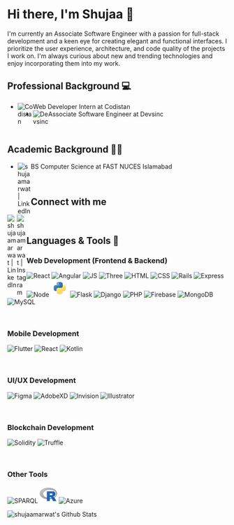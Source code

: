 # Hi there, I'm Shujaa 👋

I'm currently an Associate Software Engineer with a passion for full-stack development and a keen eye for creating elegant and functional interfaces. I prioritize the user experience, architecture, and code quality of the projects I work on. I'm always curious about new and trending technologies and enjoy incorporating them into my work.

## Professional Background 💻

- <img align="left" alt="Codistan" width="35px" src="https://user-images.githubusercontent.com/56261790/182029815-88ca9dbd-60c1-451a-a725-7c3e6baab0a2.png"/> Web Developer Intern at Codistan
- <img align="left" alt="Devsinc" width="35px" src="https://user-images.githubusercontent.com/56261790/230332511-9f340958-ab4a-4f07-b258-bbff3ff97d4b.jpeg"/> Associate Software Engineer at Devsinc

<br />

## Academic Background 👨‍🎓
- <img align="left" alt="shujaamarwat | LinkedIn" width="30px" src="https://upload.wikimedia.org/wikipedia/en/e/e4/National_University_of_Computer_and_Emerging_Sciences_logo.png" /> BS Computer Science at FAST NUCES Islamabad

<br />

## Connect with me

[<img align="left" alt="shujaamarwat | LinkedIn" width="22px" src="https://upload.wikimedia.org/wikipedia/commons/thumb/c/ca/LinkedIn_logo_initials.png/600px-LinkedIn_logo_initials.png" />][linkedin]
[<img align="left" alt="shujaamarwat | Instagram" width="22px" src="https://upload.wikimedia.org/wikipedia/commons/thumb/9/96/Instagram.svg/640px-Instagram.svg.png" />][instagram]

<br />

## Languages & Tools 🚀

### Web Development (Frontend & Backend)
<p align=left>
<img alt="React" height="40px" src="https://upload.wikimedia.org/wikipedia/commons/thumb/a/a7/React-icon.svg/1280px-React-icon.svg.png" />
<img alt="Angular" height="40px" src="https://upload.wikimedia.org/wikipedia/commons/thumb/c/cf/Angular_full_color_logo.svg/2048px-Angular_full_color_logo.svg.png" />
<img alt="JS" height="40px" src="https://upload.wikimedia.org/wikipedia/commons/6/6a/JavaScript-logo.png" />
<img alt="Three" height="40px" src="https://user-images.githubusercontent.com/56261790/230341342-251f0ac6-aa70-4cbd-ac95-83e5b4e35f69.png" />
<img alt="HTML" height="40px" src="https://upload.wikimedia.org/wikipedia/commons/thumb/6/61/HTML5_logo_and_wordmark.svg/1200px-HTML5_logo_and_wordmark.svg.png" />
<img alt="CSS" height="40px" src="https://upload.wikimedia.org/wikipedia/commons/thumb/d/d5/CSS3_logo_and_wordmark.svg/1200px-CSS3_logo_and_wordmark.svg.png" />
<img alt="Rails" height="40px" src="https://user-images.githubusercontent.com/56261790/230338990-92b0cfd5-3414-4bd9-82f3-899dff9b30de.png" />
<img alt="Express" height="40px" src="https://upload.wikimedia.org/wikipedia/commons/6/64/Expressjs.png" />
<img alt="Node" height="40px" src="https://upload.wikimedia.org/wikipedia/commons/thumb/7/7e/Node.js_logo_2015.svg/1200px-Node.js_logo_2015.svg.png" />
<img alt="Python" height="40px" src="https://raw.githubusercontent.com/github/explore/80688e429a7d4ef2fca1e82350fe8e3517d3494d/topics/python/python.png" />
<img alt="Flask" height="40px" src="https://upload.wikimedia.org/wikipedia/commons/thumb/3/3c/Flask_logo.svg/1200px-Flask_logo.svg.png" />
<img alt="Django" height="40px" src="https://automationpanda.files.wordpress.com/2017/09/django-logo-negative.png" />
<img alt="PHP" height="40px" src="https://upload.wikimedia.org/wikipedia/commons/thumb/2/27/PHP-logo.svg/1200px-PHP-logo.svg.png" />
<img alt="Firebase" height="40px" src="https://upload.wikimedia.org/wikipedia/commons/thumb/3/37/Firebase_Logo.svg/290px-Firebase_Logo.svg.png" />
<img alt="MongoDB" height="40px" src="https://upload.wikimedia.org/wikipedia/commons/9/93/MongoDB_Logo.svg" />
<img alt="MySQL" height="40px" src="https://upload.wikimedia.org/wikipedia/labs/8/8e/Mysql_logo.png" />
</p>

<br />

### Mobile Development
<p align="left">
  <img alt="Flutter" height="40px" src="https://upload.wikimedia.org/wikipedia/commons/4/44/Google-flutter-logo.svg" />
  <img alt="React" height="40px" src="https://upload.wikimedia.org/wikipedia/commons/thumb/a/a7/React-icon.svg/1280px-React-icon.svg.png" />
  <img alt="Kotlin" height="40px" src="https://upload.wikimedia.org/wikipedia/commons/thumb/0/06/Kotlin_Icon.svg/1200px-Kotlin_Icon.svg.png" />
</p>

<br />

### UI/UX Development
<p align="left">
  <img alt="Figma" height="40px" src="https://upload.wikimedia.org/wikipedia/commons/thumb/3/33/Figma-logo.svg/1200px-Figma-logo.svg.png" />
  <img alt="AdobeXD" height="40px" src="https://upload.wikimedia.org/wikipedia/commons/thumb/c/c2/Adobe_XD_CC_icon.svg/1200px-Adobe_XD_CC_icon.svg.png" />
  <img alt="Invision" height="40px" src="https://cdn.worldvectorlogo.com/logos/invision.svg" />
  <img alt="Illustrator" height="40px" src="https://upload.wikimedia.org/wikipedia/commons/thumb/f/fb/Adobe_Illustrator_CC_icon.svg/1200px-Adobe_Illustrator_CC_icon.svg.png" />
</p>

<br />

### Blockchain Development
<p align="left">
  <img alt="Solidity" height="40px" src="https://upload.wikimedia.org/wikipedia/commons/thumb/9/98/Solidity_logo.svg/1200px-Solidity_logo.svg.png" />
  <img alt="Truffle" height="40px" src="https://avatars.githubusercontent.com/u/22205159?s=280&v=4" />
</p>

<br />

### Other Tools
<p align="left">
  <img alt="SPARQL" height="40px" src="https://cygri.github.io/rdf-logos/png/sparql-96.png" />
  <img alt="R" width="40px" src="https://raw.githubusercontent.com/github/explore/80688e429a7d4ef2fca1e82350fe8e3517d3494d/topics/r/r.png" />
  <img alt="Azure" height="40px" src="https://upload.wikimedia.org/wikipedia/commons/thumb/a/a8/Microsoft_Azure_Logo.svg/1024px-Microsoft_Azure_Logo.svg.png" />
</p>

<img align="left" alt="shujaamarwat's Github Stats" src="https://github-readme-stats.vercel.app/api?username=shujaamarwat&show_icons=true&hide_border=true" />

[instagram]: https://www.instagram.com/shujaamarwat/

[linkedin]: https://www.linkedin.com/in/shujaa-khan-marwat/
